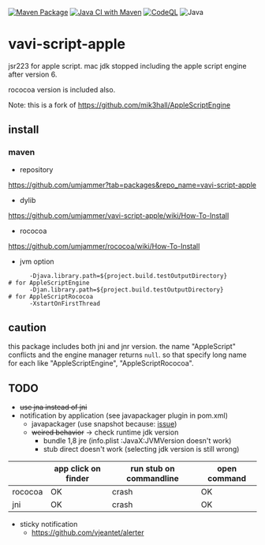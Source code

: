 [![Maven Package](https://github.com/umjammer/vavi-script-apple/actions/workflows/maven-publish.yml/badge.svg)](https://github.com/umjammer/vavi-script-apple/actions/workflows/maven-publish.yml)
[![Java CI with Maven](https://github.com/umjammer/vavi-script-apple/workflows/Java%20CI%20with%20Maven/badge.svg)](https://github.com/umjammer/vavi-script-apple/actions)
[![CodeQL](https://github.com/umjammer/vavi-script-apple/actions/workflows/codeql-analysis.yml/badge.svg)](https://github.com/umjammer/vavi-script-apple/actions/workflows/codeql-analysis.yml)
![Java](https://img.shields.io/badge/Java-8-b07219)

# vavi-script-apple

jsr223 for apple script. mac jdk stopped including the apple script engine after version 6.

rococoa version is included also.

Note: this is a fork of https://github.com/mik3hall/AppleScriptEngine

##  install

### maven

   * repository

https://github.com/umjammer?tab=packages&repo_name=vavi-script-apple

   * dylib


https://github.com/umjammer/vavi-script-apple/wiki/How-To-Install

   * rococoa

https://github.com/umjammer/rococoa/wiki/How-To-Install

* jvm option

```
      -Djava.library.path=${project.build.testOutputDirectory}              # for AppleScriptEngine
      -Djan.library.path=${project.build.testOutputDirectory}               # for AppleScriptRococoa
      -XstartOnFirstThread
```

## caution

this package includes both jni and jnr version.
the name "AppleScript" conflicts and the engine manager returns `null`.
so that specify long name for each like "AppleScriptEngine", "AppleScriptRococoa".

## TODO

 * ~~use jna instead of jni~~
 * notification by application (see javapackager plugin in pom.xml)
   * javapackager (use snapshot because: [issue](https://github.com/fvarrui/JavaPackager/issues/239))
   * ~~weired behavior~~ -> check runtime jdk version
     * bundle 1,8 jre (info.plist :JavaX:JVMVersion doesn't work)
     * stub direct doesn't work (selecting jdk version is still wrong)

|        | app click on finder | run stub on commandline | open command |
|--------|---------------------|-------------------------|--------------|
|rococoa | OK                  |         crash           | OK           |
|jni     | OK                  |         crash           | OK           |

 * sticky notification
   * https://github.com/vjeantet/alerter